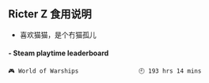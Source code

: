 ## Ricter Z 食用说明
- 喜欢猫猫，是个冇猫孤儿

<!-- steam-box start -->
#### - Steam playtime leaderboard
```text
🎮 World of Warships                 🕘 193 hrs 14 mins
```
<!-- Powered by https://github.com/YouEclipse/steam-box . -->
<!-- steam-box end -->
